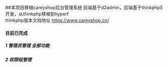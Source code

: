 ##本项目移植careyshop后台管理系统 前端基于d2admin，后端基于thinkphp5开发，从thinkphp移植到hyperf  
thinkphp版本文档地址 https://www.careyshop.cn/
#### 目前已完成
##### 1 管理员管理 全部功能
##### 2 权限组管理